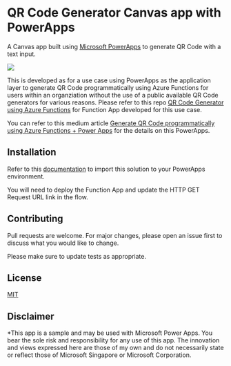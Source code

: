 # QR Code Generator Canvas app with PowerApps

A Canvas app built using [Microsoft PowerApps](https://docs.microsoft.com/en-us/powerapps/) to generate QR Code with a text input.

![](https://media.giphy.com/media/ltABm7cRTJz5pqqvsb/giphy.gif)

This is developed as for a use case using PowerApps as the application layer to generate QR Code programmatically using Azure Functions for users within an organziation without the use of a public available QR Code generators for various reasons. Please refer to this repo [QR Code Generator using Azure Functions](https://github.com/jenzushsu/qrcode-generator-azure-functions) for Function App developed for this use case.

You can refer to this medium article [Generate QR Code programmatically using Azure Functions + Power Apps](https://medium.com/@jenzushsu/generate-qr-code-programmatically-using-azure-functions-power-apps-d0e545c0a5d3) for the details on this PowerApps.

## Installation
Refer to this [documentation](https://docs.microsoft.com/en-us/powerapps/maker/common-data-service/import-update-export-solutions) to import this solution to your PowerApps environment.

You will need to deploy the Function App and update the HTTP GET Request URL link in the flow.

## Contributing
Pull requests are welcome. For major changes, please open an issue first to discuss what you would like to change.

Please make sure to update tests as appropriate.

## License
[MIT](https://choosealicense.com/licenses/mit/)

## Disclaimer
*This app is a sample and may be used with Microsoft Power Apps. You bear the sole risk and responsibility for any use of this app. The innovation and views expressed here are those of my own and do not necessarily state or reflect those of Microsoft Singapore or Microsoft Corporation.
